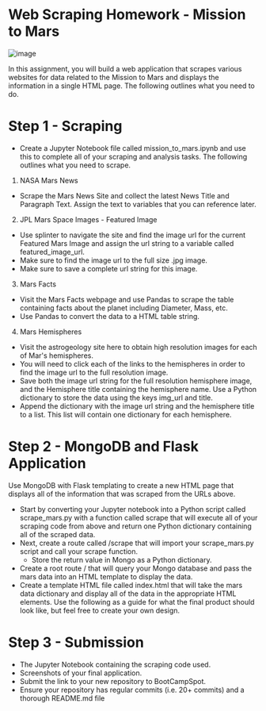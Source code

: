 # Web Scraping Homework - Mission to Mars

![image](https://user-images.githubusercontent.com/79106201/121795350-7701a080-cbd5-11eb-8320-89763c6925c1.png)

In this assignment, you will build a web application that scrapes various websites for data related to the Mission to Mars and displays the information in a single HTML page. The following outlines what you need to do.

# Step 1 - Scraping

- Create a Jupyter Notebook file called mission_to_mars.ipynb and use this to complete all of your scraping and analysis tasks. The following outlines what you need to scrape.

1. NASA Mars News

- Scrape the Mars News Site and collect the latest News Title and Paragraph Text. Assign the text to variables that you can reference later.

2. JPL Mars Space Images - Featured Image

- Use splinter to navigate the site and find the image url for the current Featured Mars Image and assign the url string to a variable called featured_image_url.
- Make sure to find the image url to the full size .jpg image.
- Make sure to save a complete url string for this image.

3. Mars Facts

- Visit the Mars Facts webpage and use Pandas to scrape the table containing facts about the planet including Diameter, Mass, etc.
- Use Pandas to convert the data to a HTML table string.

4. Mars Hemispheres

- Visit the astrogeology site here to obtain high resolution images for each of Mar's hemispheres.
- You will need to click each of the links to the hemispheres in order to find the image url to the full resolution image.
- Save both the image url string for the full resolution hemisphere image, and the Hemisphere title containing the hemisphere name. Use a Python dictionary to store the data using the keys img_url and title.
- Append the dictionary with the image url string and the hemisphere title to a list. This list will contain one dictionary for each hemisphere.

# Step 2 - MongoDB and Flask Application

Use MongoDB with Flask templating to create a new HTML page that displays all of the information that was scraped from the URLs above.

- Start by converting your Jupyter notebook into a Python script called scrape_mars.py with a function called scrape that will execute all of your scraping code from above and return one Python dictionary containing all of the scraped data.
- Next, create a route called /scrape that will import your scrape_mars.py script and call your scrape function.
  -   Store the return value in Mongo as a Python dictionary.
- Create a root route / that will query your Mongo database and pass the mars data into an HTML template to display the data.
- Create a template HTML file called index.html that will take the mars data dictionary and display all of the data in the appropriate HTML elements. Use the following as a guide for what the final product should look like, but feel free to create your own design.

# Step 3 - Submission

- The Jupyter Notebook containing the scraping code used.
- Screenshots of your final application.
- Submit the link to your new repository to BootCampSpot.
- Ensure your repository has regular commits (i.e. 20+ commits) and a thorough README.md file
